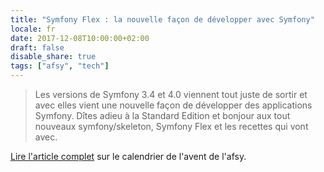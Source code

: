 ```yaml
---
title: "Symfony Flex : la nouvelle façon de développer avec Symfony"
locale: fr
date: 2017-12-08T10:00:00+02:00
draft: false
disable_share: true
tags: ["afsy", "tech"]
---
```


> Les versions de Symfony 3.4 et 4.0 viennent tout juste de sortir et avec elles vient une nouvelle façon de développer des applications Symfony. Dîtes adieu à la Standard Edition et bonjour aux tout nouveaux symfony/skeleton, Symfony Flex et les recettes qui vont avec.

[Lire l'article complet](https://afsy.fr/avent/2017/08-symfony-flex-la-nouvelle-facon-de-developper-avec-symfony) sur le calendrier de l'avent de l'afsy.
